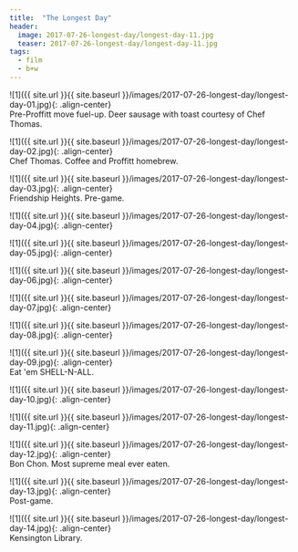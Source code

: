 ```yaml
---
title:  "The Longest Day"
header:
  image: 2017-07-26-longest-day/longest-day-11.jpg
  teaser: 2017-07-26-longest-day/longest-day-11.jpg
tags: 
  - film
  - b+w
---
```


<p></p>
![1]({{ site.url }}{{ site.baseurl }}/images/2017-07-26-longest-day/longest-day-01.jpg){: .align-center}
<figcaption>Pre-Proffitt move fuel-up. Deer sausage with toast courtesy of Chef Thomas.</figcaption>
<p></p>

<p></p>
![1]({{ site.url }}{{ site.baseurl }}/images/2017-07-26-longest-day/longest-day-02.jpg){: .align-center}
<figcaption>Chef Thomas. Coffee and Proffitt homebrew.</figcaption>
<p></p>

<p></p>
![1]({{ site.url }}{{ site.baseurl }}/images/2017-07-26-longest-day/longest-day-03.jpg){: .align-center}
<figcaption>Friendship Heights. Pre-game.</figcaption>
<p></p>

<p></p>
![1]({{ site.url }}{{ site.baseurl }}/images/2017-07-26-longest-day/longest-day-04.jpg){: .align-center}
<figcaption> </figcaption>
<p></p>

<p></p>
![1]({{ site.url }}{{ site.baseurl }}/images/2017-07-26-longest-day/longest-day-05.jpg){: .align-center}
<figcaption> </figcaption>
<p></p>

<p></p>
![1]({{ site.url }}{{ site.baseurl }}/images/2017-07-26-longest-day/longest-day-06.jpg){: .align-center}
<figcaption> </figcaption>
<p></p>

<p></p>
![1]({{ site.url }}{{ site.baseurl }}/images/2017-07-26-longest-day/longest-day-07.jpg){: .align-center}
<figcaption> </figcaption>
<p></p>

<p></p>
![1]({{ site.url }}{{ site.baseurl }}/images/2017-07-26-longest-day/longest-day-08.jpg){: .align-center}
<figcaption> </figcaption>
<p></p>

<p></p>
![1]({{ site.url }}{{ site.baseurl }}/images/2017-07-26-longest-day/longest-day-09.jpg){: .align-center}
<figcaption>Eat 'em SHELL-N-ALL.</figcaption>
<p></p>

<p></p>
![1]({{ site.url }}{{ site.baseurl }}/images/2017-07-26-longest-day/longest-day-10.jpg){: .align-center}
<figcaption> </figcaption>
<p></p>

<p></p>
![1]({{ site.url }}{{ site.baseurl }}/images/2017-07-26-longest-day/longest-day-11.jpg){: .align-center}
<figcaption> </figcaption>
<p></p>

<p></p>
![1]({{ site.url }}{{ site.baseurl }}/images/2017-07-26-longest-day/longest-day-12.jpg){: .align-center}
<figcaption>Bon Chon. Most supreme meal ever eaten.</figcaption>
<p></p>

<p></p>
![1]({{ site.url }}{{ site.baseurl }}/images/2017-07-26-longest-day/longest-day-13.jpg){: .align-center}
<figcaption>Post-game.</figcaption>
<p></p>

<p></p>
![1]({{ site.url }}{{ site.baseurl }}/images/2017-07-26-longest-day/longest-day-14.jpg){: .align-center}
<figcaption>Kensington Library.</figcaption>
<p></p>

